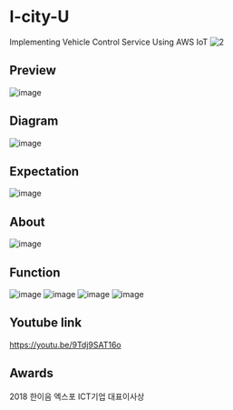 # I-city-U
Implementing Vehicle Control Service Using AWS IoT
![2](https://user-images.githubusercontent.com/35095311/52533629-d6d3ac80-2d79-11e9-8485-2a8e60e3d1cc.gif)

## Preview
![image](https://user-images.githubusercontent.com/35095311/52533523-45b00600-2d78-11e9-960c-c4b25c04d74d.png)

## Diagram
![image](https://user-images.githubusercontent.com/35095311/52533527-5d878a00-2d78-11e9-8b5f-b05b43da60b9.png)

## Expectation
![image](https://user-images.githubusercontent.com/35095311/52533544-798b2b80-2d78-11e9-84f0-6de6ae75243d.png)

## About
![image](https://user-images.githubusercontent.com/35095311/52533669-93c60900-2d7a-11e9-8827-1301f2df5cb1.png)

## Function
![image](https://user-images.githubusercontent.com/35095311/52533676-a6404280-2d7a-11e9-93e7-6f451ce228dc.png)
![image](https://user-images.githubusercontent.com/35095311/52533679-b0624100-2d7a-11e9-95d5-2c88b6807bb4.png)
![image](https://user-images.githubusercontent.com/35095311/52533681-b9eba900-2d7a-11e9-93a3-5d6a8e8ed187.png)
![image](https://user-images.githubusercontent.com/35095311/52533684-c243e400-2d7a-11e9-8ffb-a02add2078d9.png)

## Youtube link
<https://youtu.be/9Tdj9SAT16o>

## Awards
2018 한이음 엑스포 ICT기업 대표이사상

